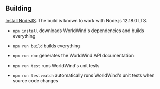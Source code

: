 
 
## Building
 

[Install NodeJS](https://nodejs.org). The build is known to work with Node.js 12.18.0 LTS.

- `npm install` downloads WorldWind's dependencies and builds everything

- `npm run build` builds everything

- `npm run doc` generates the WorldWind API documentation

- `npm run test` runs WorldWind's unit tests

- `npm run test:watch` automatically runs WorldWind's unit tests when source code changes

 
